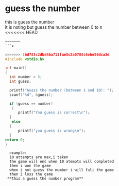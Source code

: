 # guess the number    
 this is guess the number  
 it is noting but guess the number between 0 to n  
<<<<<<< HEAD
  ```c
=======
```c
  
>>>>>>> 1bd783c2dbd4ba711fae5c2a0788c6ebe56dca3d
  #include <stdio.h>

int main()
 {
    int number = 5; 
    int guess;

    printf("Guess the number (between 1 and 10): ");
    scanf("%d", &guess);

    if (guess == number)
     {
        printf("You guess is correct\n");
    }
     else 
    {
        printf("you guess is wrong\n");
    }
 return 0;
}
```
      
      example:    
      10 attempts are max,i taken  
      the game will end when 10 atempts will completed       
      then i won the game    
      when i not guess the number i will fali the game  
      then i loss the game    
     **this a guess the number program**  
        


